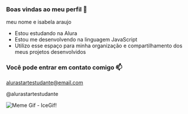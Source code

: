 ### Boas vindas ao meu perfil 💜 

meu nome e isabela araujo

- Estou estudando na Alura
- Estou me desenvolvendo na linguagem JavaScript
- Utilizo esse espaço para minha organização e compartilhamento dos meus projetos desenvolvidos

### Você pode entrar em contato comigo 📫

alurastartestudante@email.com

@alurastartestudante

![]()<img src="https://www.icegif.com/wp-content/uploads/2022/01/icegif-962.gif" alt="Meme Gif - IceGif"/>!
